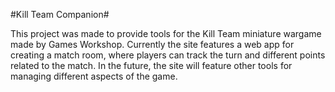 #Kill Team Companion#

This project was made to provide tools for the Kill Team miniature wargame made by Games Workshop. Currently the site features a web app for creating a match room, where players can track the turn and different points related to the match. In the future, the site will feature other tools for managing different aspects of the game.

